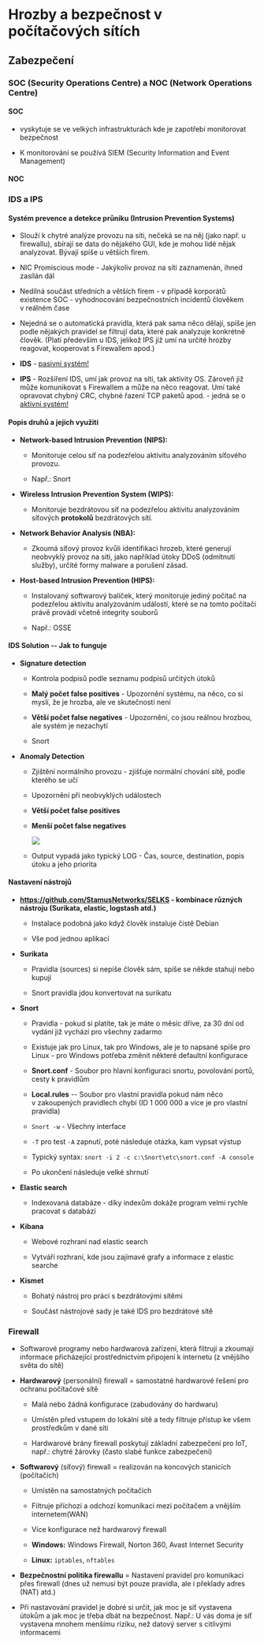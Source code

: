 # Hrozby a bezpečnost v počítačových sítích

## Zabezpečení

### SOC (Security Operations Centre) a NOC (Network Operations Centre)

#### SOC

- vyskytuje se ve velkých infrastrukturách kde je zapotřebí monitorovat bezpečnost

- K monitorování se používá SIEM (Security Information and Event Management)

#### NOC

### IDS a IPS

#### Systém prevence a detekce průniku (Intrusion Prevention Systems)

- Slouží k chytré analýze provozu na síti, nečeká se na něj (jako např. u firewallu), sbírají se data do nějakého GUI, kde je mohou lidé nějak analyzovat. Bývají spíše u větších firem.

- NIC Promiscious mode - Jakýkoliv provoz na síti zaznamenán, ihned zasílán dál

- Nedílná součást středních a větších firem - v případě korporátů existence SOC - vyhodnocování bezpečnostních incidentů člověkem v reálném čase

- Nejedná se o automatická pravidla, která pak sama něco dělají, spíše jen podle nějakých pravidel se filtrují data, které pak analyzuje konkrétně člověk. (Platí především u IDS, jelikož IPS již umí na určité hrozby reagovat, kooperovat s Firewallem apod.)

- **IDS** - <u>pasivní systém!</u>

- **IPS** - Rozšíření IDS, umí jak provoz na síti, tak aktivity OS. Zároveň již může komunikovat s Firewallem a může na něco reagovat. Umí také opravovat chybný CRC, chybné řazení TCP paketů apod. - jedná se o <u>aktivní systém!</u>

  

#### Popis druhů a jejich využití

-   **Network-based Intrusion Prevention (NIPS):**

    -   Monitoruje celou síť na podezřelou aktivitu analyzováním síťového provozu.

    -   Např.: Snort

-   **Wireless Intrusion Prevention System (WIPS):**

    -   Monitoruje bezdrátovou síť na podezřelou aktivitu analyzováním síťových **protokolů** bezdrátových sítí.

-   **Network Behavior Analysis (NBA):**

    -   Zkoumá síťový provoz kvůli identifikaci hrozeb, které generují neobvyklý provoz na síti, jako například útoky DDoS (odmítnutí služby), určité formy malware a porušení zásad.

-   **Host-based Intrusion Prevention (HIPS):**

    -   Instalovaný softwarový balíček, který monitoruje jediný počítač na podezřelou aktivitu analyzováním událostí, které se na tomto počítači právě provádí včetně integrity souborů

    - Např.: OSSE
    
      

####  IDS Solution -- Jak to funguje

-   **Signature detection**

    -   Kontrola podpisů podle seznamu podpisů určitých útoků

    -   **Malý počet false positives** - Upozornění systému, na něco, co si myslí, že je hrozba, ale ve skutečnosti není

    -   **Větší počet false negatives** - Upozornění, co jsou reálnou hrozbou, ale systém je nezachytí

    -   Snort

-   **Anomaly Detection**

    - Zjištění normálního provozu - zjišťuje normální chování sítě, podle kterého se učí

    - Upozornění při neobvyklých událostech

    - **Větší počet false positives**

    - **Menší počet false negatives**
    
      ![](20-output.png)
    
    - Output vypadá jako typický LOG - Čas, source, destination, popis útoku a jeho priorita
    
      

#### Nastavení nástrojů

-   **<https://github.com/StamusNetworks/SELKS> - kombinace různých nástroju (Surikata, elastic, logstash atd.)**
    -   Instalace podobná jako když člověk instaluje čistě Debian
    
    -   Vše pod jednou aplikací
    
-   **Surikata**

    -   Pravidla (sources) si nepíše člověk sám, spíše se někde stahují nebo kupují

    -   Snort pravidla jdou konvertovat na surikatu

-   **Snort**
    -   Pravidla - pokud si platíte, tak je máte o měsíc dříve, za 30 dní od vydání již vychází pro všechny zadarmo
    
    -   Existuje jak pro Linux, tak pro Windows, ale je to napsané spíše pro Linux - pro Windows potřeba změnit některé defaultní konfigurace
    
    -   **Snort.conf** - Soubor pro hlavní konfiguraci snortu, povolování portů, cesty k pravidlům
    
    -   **Local.rules** -- Soubor pro vlastní pravidla pokud nám něco v zakoupených pravidlech chybí (ID 1 000 000 a více je pro vlastní pravidla)
    
    -   `Snort -w` - Všechny interface
    
    -   `-T` pro test `-A` zapnutí, poté následuje otázka, kam vypsat výstup
    
    -   Typický syntax: `snort -i 2 -c c:\Snort\etc\snort.conf -A console`
    
    -   Po ukončení následuje velké shrnutí
    
-   **Elastic search**
    -   Indexovaná databáze - díky indexům dokáže program velmi rychle pracovat s databází
    
-   **Kibana**
    -   Webové rozhraní nad elastic search
    
    -   Vytváří rozhraní, kde jsou zajímavé grafy a informace z elastic searche
    
-   **Kismet**

    -   Bohatý nástroj pro práci s bezdrátovými sítěmi

    -   Součást nástrojové sady je také IDS pro bezdrátové sítě


### Firewall

- Softwarové programy nebo hardwarová zařízení, která filtrují a zkoumají informace přicházející prostřednictvím připojení k internetu (z vnějšího světa do sítě)

-   **Hardwarový** (personální) firewall = samostatné hardwarové řešení pro ochranu počítačové sítě

    -   Malá nebo žádná konfigurace (zabudovány do hardwaru)

    -   Umístěn před vstupem do lokální sítě a tedy filtruje přístup ke všem prostředkům v dané síti

    -   Hardwarové brány firewall poskytují základní zabezpečení pro IoT, např.: chytré žárovky (často slabé funkce zabezpečení)

-   **Softwarový** (síťový) firewall = realizován na koncových stanicích (počítačích)

    -   Umístěn na samostatných počítačích

    -   Filtruje příchozí a odchozí komunikaci mezi počítačem a vnějším internetem(WAN)

    -   Více konfigurace než hardwarový firewall

    -   **Windows:** Windows Firewall, Norton 360, Avast Internet Security

    -   **Linux:** `iptables`, `nftables`

- **Bezpečnostní politika firewallu** = Nastavení pravidel pro komunikaci přes firewall (dnes už nemusí být pouze pravidla, ale i překlady adres (NAT) atd.)

- Při nastavování pravidel je dobré si určit, jak moc je síť vystavena útokům a jak moc je třeba dbát na bezpečnost. Např.: U vás doma je síť vystavena mnohem menšímu riziku, než datový server s citlivými informacemi

